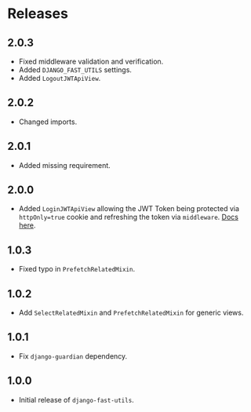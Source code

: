 # Releases

## 2.0.3

- Fixed middleware validation and verification.
- Added `DJANGO_FAST_UTILS` settings.
- Added `LogoutJWTApiView`.

## 2.0.2

- Changed imports.

## 2.0.1

- Added missing requirement.

## 2.0.0

- Added `LoginJWTApiView` allowing the JWT Token being protected via `httpOnly=true` cookie
  and refreshing the token via `middleware`. [Docs here](./views/auth.md).

## 1.0.3

- Fixed typo in `PrefetchRelatedMixin`.

## 1.0.2

- Add `SelectRelatedMixin` and `PrefetchRelatedMixin` for generic views.

## 1.0.1

- Fix `django-guardian` dependency.

## 1.0.0

- Initial release of `django-fast-utils`.
